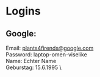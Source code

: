 # Logins

## Google:

Email: plants4firends@google.com \
Password: laptop-omen-viselike \
Name: Echter Name \
Geburstag: 15.6.1995 \